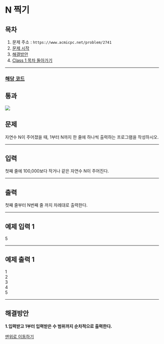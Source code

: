 # N 찍기

## 목차

1. 문제 주소 : `https://www.acmicpc.net/problem/2741`
2. [문제 시작](#문제)
3. [해결방안](#해결방안)
4. [Class 1 목차 돌아가기](../README.md)
___

### [해당 코드](./N찍기.java)

## 통과

<img src="https://github.com/user-attachments/assets/6a90f9f9-6b60-45e2-8144-60735e8cf281">

## 문제

자연수 N이 주어졌을 때, 1부터 N까지 한 줄에 하나씩 출력하는 프로그램을 작성하시오.
___

## 입력

첫째 줄에 100,000보다 작거나 같은 자연수 N이 주어진다.
___
## 출력

첫째 줄부터 N번째 줄 까지 차례대로 출력한다.
___

## 예제 입력 1

5

---

## 예제 출력 1

1 <br>
2 <br>
3 <br>
4 <br>
5

---

## 해결방안
**1.입력받고 1부터 입력받은 수 범위까지 순차적으로 출력한다.** <br>

[맨위로 이동하기](#n-찍기)